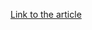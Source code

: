 [Link to the article](https://huntandhackett.com/blog/revil-the-usage-of-legitimate-remote-admin-tooling)
